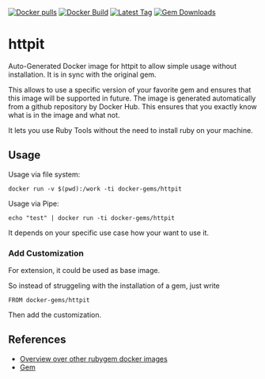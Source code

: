 [![Docker pulls](https://img.shields.io/docker/pulls/rubygem/httpit.svg)](https://hub.docker.com/r/rubygem/httpit/)
[![Docker Build](https://img.shields.io/docker/automated/rubygem/httpit.svg)](https://hub.docker.com/r/rubygem/httpit/)
[![Latest Tag](https://img.shields.io/github/tag/docker-rubygem/httpit.svg)](https://hub.docker.com/r/rubygem/httpit/)
[![Gem Downloads](https://img.shields.io/gem/dt/httpit.svg)](https://rubygems.org/gems/httpit/)
# httpit

Auto-Generated Docker image for httpit to allow simple usage without installation.
It is in sync with the original gem.

This allows to use a specific version of your favorite gem and ensures that this image will be supported in future.
The image is generated automatically from a github repository by Docker Hub.
This ensures that you exactly know what is in the image and what not.

It lets you use Ruby Tools without the need to install ruby on your machine.

## Usage

Usage via file system:

`docker run -v $(pwd):/work -ti docker-gems/httpit`

Usage via Pipe:

`echo "test" | docker run -ti docker-gems/httpit`

It depends on your specific use case how your want to use it.

### Add Customization

For extension, it could be used as base image.

So instead of struggeling with the installation of a gem, just write

`FROM docker-gems/httpit`

Then add the customization.

## References

 - [Overview over other rubygem docker images](https://github.com/thinkbot/docker-rubygem)
 - [Gem](https://rubygems.org/gems/httpit/)
